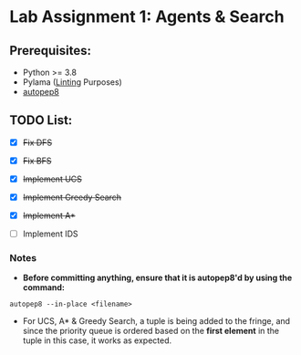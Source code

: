 # Lab Assignment 1: Agents & Search

## Prerequisites:
* Python >= 3.8
* Pylama ([Linting](https://code.visualstudio.com/docs/python/linting#:~:text=Linting%20highlights%20syntactical%20and%20stylistic,that%20can%20lead%20to%20errors.) Purposes)
* [autopep8](https://pypi.org/project/autopep8/)

## TODO List:
- [x] ~~Fix DFS~~
- [x] ~~Fix BFS~~
- [x] ~~Implement UCS~~
- [x] ~~Implement Greedy Search~~
- [x] ~~Implement A*~~
- [ ] Implement IDS


### Notes
* **Before committing anything, ensure that it is autopep8'd by using the command:** 
```
autopep8 --in-place <filename>
```

* For UCS, A* & Greedy Search, a tuple is being added to the fringe, and since the priority queue is ordered based on the **first element** in the tuple in this case, it works as expected.

